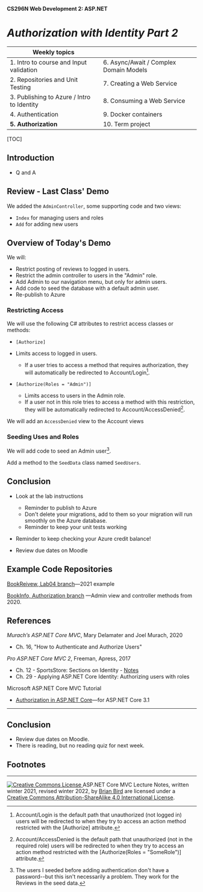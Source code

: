 **CS296N Web Development 2: ASP.NET**                                                                                                         

# *Authorization with Identity Part 2*

| Weekly topics                              |                                        |
| ------------------------------------------ | -------------------------------------- |
| 1. Intro to course and Input validation    | 6. Async/Await / Complex Domain Models |
| 2. Repositories and Unit Testing           | 7. Creating a Web Service              |
| 3. Publishing to Azure / Intro to Identity | 8. Consuming a Web Service             |
| 4. Authentication                          | 9. Docker containers                   |
| **5. Authorization**                       | 10. Term project                       |

[TOC]

## Introduction

- Q and A

## Review - Last Class' Demo

We added the `AdminController`, some supporting code and two views:

- `Index` for managing users and roles
- `Add` for adding new users



## Overview of Today's Demo

We will:

- Restrict posting of reviews to logged in users.
- Restrict the admin controller to users in the "Admin" role.
- Add Admin to our navigation menu, but only for admin users.
- Add code to seed the database with a default admin user.
- Re-publish to Azure



### Restricting Access 

We will use the following C# attributes to restrict access classes or methods:

- `[Authorize]`
- Limits access to logged in users.
  - If a user tries to access a method that requires authorization, they will automatically be redirected to Account/Login[^1]. 

- `[Authorize(Roles = "Admin")]`
  - Limits access to users in the Admin role.
  - If a user not in this role tries to access a method with this restriction, they will be automatically redirected to Account/AccessDenied[^2].


We will add an `AccessDenied` view to the Account views



### Seeding Uses and Roles

We will add code to seed an Admin user[^3].

Add a method to the `SeedData` class named `SeedUsers`.



## Conclusion

- Look at the lab instructions

  - Reminder to publish to Azure
  - Don't delete your migrations, add to them so your migration will run smoothly on the Azure database.
  - Reminder to keep your unit tests working

- Reminder to keep checking your Azure credit balance!

- Review due dates on Moodle



## Example Code Repositories

[BookReivew, Lab04 branch](https://github.com/LCC-CIT/CS296N-Winter2021LabExample/tree/Lab04)&mdash;2021 example

[BookInfo, Authorization branch](https://github.com/ProfBird/BookInfo-WebApp-Core3/tree/Authorization) &mdash;Admin view and controller methods from 2020.



## References

*Murach’s ASP.NET Core MVC*, Mary Delamater and Joel Murach, 2020

- Ch. 16, "How to Authenticate and Authorize Users"

*Pro ASP.NET Core MVC 2*, Freeman, Apress, 2017

- Ch. 12 - SportsStore: Sections on Identity - [Notes](SportsStoreCh12.html)
- Ch. 29 - Applying ASP.NET Core Identity: Authorizing users with roles 

Microsoft ASP.NET Core MVC Tutorial 

- [Authorization in ASP.NET Core](https://docs.microsoft.com/en-us/aspnet/core/security/authorization/)&mdash;for ASP.NET Core 3.1 

------

## Conclusion

- Review due dates on Moodle.
- There is reading, but no reading quiz for next week.



## Footnotes

[^1]: Account/Login is the default path that unauthorized (not logged in) users will be redirected to when they try to access an action method restricted with the [Authorize] attribute. 
[^2]: Account/AccessDenied is the default path that unauthorized (not in the required role) users will be redirected to when they try to access an action method restricted with the [Authorize(Roles = "SomeRole")] attribute.
[^3]: The users I seeded before adding authentication don't have a password--but this isn't necessarily a problem. They work for the Reviews in the seed data. 





------

[![Creative Commons License](https://i.creativecommons.org/l/by-sa/4.0/88x31.png) ](http://creativecommons.org/licenses/by-sa/4.0/)
ASP.NET Core MVC Lecture Notes, written winter 2021, revised winter 2022, by [Brian Bird](https://profbird.dev) are licensed under a [Creative Commons Attribution-ShareAlike 4.0 International License](http://creativecommons.org/licenses/by-sa/4.0/). 
